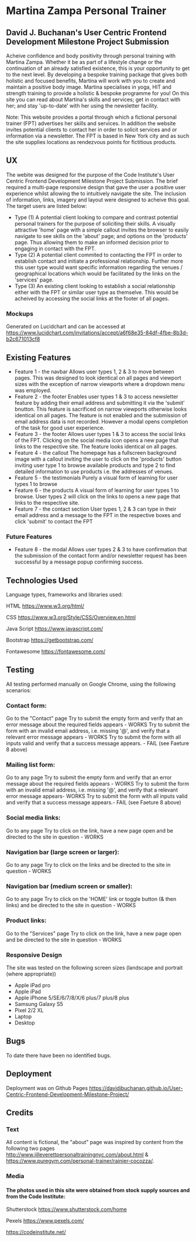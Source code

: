 # Martina Zampa Personal Trainer 
## David J. Buchanan's User Centric Frontend Development Milestone Project Submission

Acheive confidence and body positivity through personal training with Martina Zampa. Whether it be as part of a lifestyle change or the continuation of an already satisfied existence, this is your opportunity to get to the next level. By developing a bespoke training package that gives both holistic and focused benefits, Martina will work with you to create and maintain a positive body image. Martina specialises in yoga, HIT and strength training to provide a holistic & bespoke programme for you! 
On this site you can read about Martina's skills and services; get in contact with her; and stay 'up-to-date' with her using the newsletter facility. 

Note: This website provides a portal through which a fictional personal trainer (FPT) advertises her skills and services. In addition the website invites potential clients to contact her in order to solicit 
services and or information via a newsletter. The FPT is based in New York city and as such the site supplies locations as rendezvous points for fictitious products.  

## UX

The webite was designed for the purpose of the Code Institute's User Centric Frontend Development Milestone Project Submission. The brief required a multi-page responsive design that gave the user a positive user experience whilst allowing the to intuitively navigate the site. The inclusion of information, links, imagery and layout were designed to acheive this goal.
The target users are listed below:

<ul>
<li>Type (1) A potential client looking to compare and contrast potential personal trainers for the purpose of soliciting their skills. A visually attractive 'home' page  with a simple callout invites the browser to easily navigate to see skills on the 'about' page; and options on the 'products' page. Thus allowing them to make an informed decision prior to engaging in contact with the FPT.</li>

<li>Type (2) A potential client commited to contacting the FPT in order to establish contact and initiate a professional relationship. Further more this user type would 
want specific information regarding the venues / geographical locations which would be facilitated by the links on the 'services' page.</li>  

<li>Type (3) An existing client looking to establish a social relationship either with the FPT or similar user type as themselve. This would be acheived by accessing the social links at 
the footer of all pages.</li>
</ul>

### Mockups 

Generated on Lucidchart and can be accessed at https://www.lucidchart.com/invitations/accept/a6f68e35-84df-4fbe-8b3d-b2c671013cf8

## Existing Features

<ul>
<li>
Feature 1 - the navbar  
Allows user types 1, 2 & 3 to move between pages. This was designed to look identical on all pages and viewport sizes with the exception of narrow viewports where a
dropdown menu was employed.
</li>

<li>
Feature 2 - the footer
Enables user types 1 & 3 to access newsletter feature by adding their email address and submitting it via the 'submit' bnutton. This feature is sacrificed on narrow viewports 
otherwise looks identical on all pages. The feature is not enabled and the submission of email address data is not recorded. However a modal opens completion of the task for good user experience. 
</li>

<li>
Feature 3 - the footer
Allows user types 1 & 3 to access the social links of the FPT. Clicking on the social media icon opens a new page that links to the respective site. The feature looks 
identical on all pages.
</li>

<li>
Feature 4 - the callout
The homepage has a fullscreen background image with a callout inviting the user to click on the 'products' button inviting user type 1 to browse available products and type 2 
to find detailed information to use products i.e. the addresses of venues.
</li>

<li>
Feature 5 - the testimonials
Purely a visual form of learning for user types 1 to browse
</li>

<li>
Feature 6 - the products
A visual form of learning for user types 1 to browse. User types 2 will click on the links to opens a new page that links to the respective site.
</li>

<li>
Feature 7 - the contact section
User types 1, 2 & 3 can type in their email address and a message to the FPT in the respective boxes and click 'submit' to contact the FPT
</li>
</ul>

### Future Features

<ul>
<li>
Feature 8 - the modal  
Allows user types 2 & 3 to have confirmation that the submission of the contact form and/or newsletter request has been successful by a message popup confirming success.
</li>
</ul>

## Technologies Used

Language types, frameworks and libraries used:

HTML https://www.w3.org/html/

CSS https://www.w3.org/Style/CSS/Overview.en.html

Java Script https://www.javascript.com/

Bootstrap https://getbootstrap.com/

Fontawesome https://fontawesome.com/


## Testing

All testing performed manually on Google Chrome, using the following scenarios:

### Contact form:
Go to the "Contact" page
Try to submit the empty form and verify that an error message about the required fields appears - WORKS
Try to submit the form with an invalid email address, i.e. missing '@', and verify that a relevant error message appears - WORKS
Try to submit the form with all inputs valid and verify that a success message appears. - FAIL (see Faeture 8 above)

### Mailing list form:
Go to any page
Try to submit the empty form and verify that an error message about the required fields appears - WORKS
Try to submit the form with an invalid email address, i.e. missing '@', and verify that a relevant error message appears- WORKS
Try to submit the form with all inputs valid and verify that a success message appears.- FAIL (see Faeture 8 above)

### Social media links:
Go to any page
Try to click on the link, have a new page open and be directed to the site in question - WORKS

### Navigation bar (large screen or larger):
Go to any page
Try to click on the links and be directed to the site in question - WORKS

### Navigation bar (medium screen or smaller):
Go to any page
Try to click on the 'HOME' link or toggle button (& then links) and be directed to the site in question - WORKS

### Product links:
Go to the "Services" page
Try to click on the link, have a new page open and be directed to the site in question - WORKS

### Responsive Design
The site was tested on the following screen sizes (landscape and portrait (where appropriate))
<ul>
<li>
Apple iPad pro
</li>
<li>
Apple iPad
</li>
<li>
Apple iPhone 5/SE/6/7/8/X/6 plus/7 plus/8 plus
</li>
<li>
Samsung Galaxy S5
</li>
<li>
Pixel 2/2 XL
</li>
<li>
Laptop
</li>
<li>
Desktop
</li>
</ul>


## Bugs 

To date there have been no identified bugs.

## Deployment

Deployment was on Github Pages https://davidjbuchanan.github.io/User-Centric-Frontend-Development-Milestone-Project/

## Credits

### Text 
All content is fictional, the "about" page was inspired by content from the following two pages
http://www.jilleverettpersonaltrainingnyc.com/about.html &
https://www.puregym.com/personal-trainer/rainier-cocozza/.


### Media
#### The photos used in this site were obtained from stock supply sources and from the Code Institute:
Shutterstock https://www.shutterstock.com/home

Pexels https://www.pexels.com/

https://codeinstitute.net/



